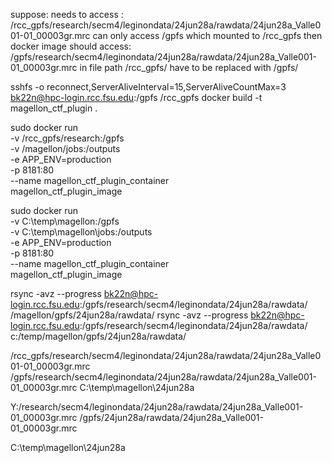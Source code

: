 

suppose: 
needs to access : /rcc_gpfs/research/secm4/leginondata/24jun28a/rawdata/24jun28a_Valle001-01_00003gr.mrc
can only access /gpfs which mounted to /rcc_gpfs then docker image should access:
/gpfs/research/secm4/leginondata/24jun28a/rawdata/24jun28a_Valle001-01_00003gr.mrc
in file path /rcc_gpfs/ have to be replaced with /gpfs/

sshfs -o reconnect,ServerAliveInterval=15,ServerAliveCountMax=3 bk22n@hpc-login.rcc.fsu.edu:/gpfs /rcc_gpfs
docker build -t magellon_ctf_plugin .

sudo docker run \
-v /rcc_gpfs/research:/gpfs \
-v /magellon/jobs:/outputs \
-e APP_ENV=production \
-p 8181:80 \
--name magellon_ctf_plugin_container \
magellon_ctf_plugin_image

sudo docker run \
-v C:\temp\magellon:/gpfs \
-v C:\temp\magellon\jobs:/outputs \
-e APP_ENV=production \
-p 8181:80 \
--name magellon_ctf_plugin_container \
magellon_ctf_plugin_image

rsync -avz --progress bk22n@hpc-login.rcc.fsu.edu:/gpfs/research/secm4/leginondata/24jun28a/rawdata/ /magellon/gpfs/24jun28a/rawdata/
rsync -avz --progress bk22n@hpc-login.rcc.fsu.edu:/gpfs/research/secm4/leginondata/24jun28a/rawdata/ c:/temp/magellon/gpfs/24jun28a/rawdata/

/rcc_gpfs/research/secm4/leginondata/24jun28a/rawdata/24jun28a_Valle001-01_00003gr.mrc
/gpfs/research/secm4/leginondata/24jun28a/rawdata/24jun28a_Valle001-01_00003gr.mrc
C:\temp\magellon\24jun28a

Y:/research/secm4/leginondata/24jun28a/rawdata/24jun28a_Valle001-01_00003gr.mrc
/gpfs/24jun28a/rawdata/24jun28a_Valle001-01_00003gr.mrc


C:\temp\magellon\24jun28a